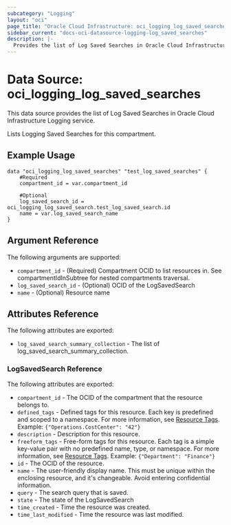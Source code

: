 ```yaml
---
subcategory: "Logging"
layout: "oci"
page_title: "Oracle Cloud Infrastructure: oci_logging_log_saved_searches"
sidebar_current: "docs-oci-datasource-logging-log_saved_searches"
description: |-
  Provides the list of Log Saved Searches in Oracle Cloud Infrastructure Logging service
---
```


# Data Source: oci_logging_log_saved_searches
This data source provides the list of Log Saved Searches in Oracle Cloud Infrastructure Logging service.

Lists Logging Saved Searches for this compartment.


## Example Usage

```hcl
data "oci_logging_log_saved_searches" "test_log_saved_searches" {
	#Required
	compartment_id = var.compartment_id

	#Optional
	log_saved_search_id = oci_logging_log_saved_search.test_log_saved_search.id
	name = var.log_saved_search_name
}
```

## Argument Reference

The following arguments are supported:

* `compartment_id` - (Required) Compartment OCID to list resources in. See compartmentIdInSubtree for nested compartments traversal. 
* `log_saved_search_id` - (Optional) OCID of the LogSavedSearch 
* `name` - (Optional) Resource name


## Attributes Reference

The following attributes are exported:

* `log_saved_search_summary_collection` - The list of log_saved_search_summary_collection.

### LogSavedSearch Reference

The following attributes are exported:

* `compartment_id` - The OCID of the compartment that the resource belongs to.
* `defined_tags` - Defined tags for this resource. Each key is predefined and scoped to a namespace. For more information, see [Resource Tags](https://docs.cloud.oracle.com/iaas/Content/General/Concepts/resourcetags.htm).  Example: `{"Operations.CostCenter": "42"}` 
* `description` - Description for this resource.
* `freeform_tags` - Free-form tags for this resource. Each tag is a simple key-value pair with no predefined name, type, or namespace. For more information, see [Resource Tags](https://docs.cloud.oracle.com/iaas/Content/General/Concepts/resourcetags.htm). Example: `{"Department": "Finance"}` 
* `id` - The OCID of the resource.
* `name` - The user-friendly display name. This must be unique within the enclosing resource, and it's changeable. Avoid entering confidential information. 
* `query` - The search query that is saved. 
* `state` - The state of the LogSavedSearch 
* `time_created` - Time the resource was created.
* `time_last_modified` - Time the resource was last modified.

